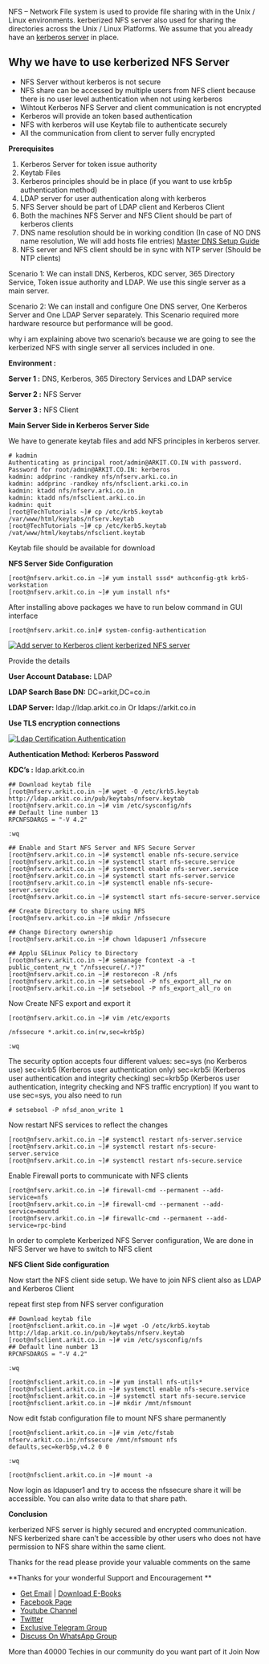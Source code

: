 NFS – Network File system is used to provide file sharing with in the Unix / Linux environments. kerberized NFS server also used for sharing the directories across the Unix / Linux Platforms. We assume that you already have an [kerberos server](https://arkit.co.in/linux/setup-linux-lab-yet-home-installing-configuring-ipa-server/) in place. 

Why we have to use kerberized NFS Server
----------------------------------------

* NFS Server without kerberos is not secure
* NFS share can be accessed by multiple users from NFS client because there is no user level authentication when not using kerberos
* Wihtout Kerberos NFS Server and client communication is not encrypted
* Kerberos will provide an token based authentication
* NFS with kerberos will use Keytab file to authenticate securely
* All the communication from client to server fully encrypted

**Prerequisites**

1. Kerberos Server for token issue authority
2. Keytab Files
3. Kerberos principles should be in place (if you want to use krb5p authentication method)
4. LDAP server for user authentication along with kerberos
5. NFS Server should be part of LDAP client and Kerberos Client
6. Both the machines NFS Server and NFS Client should be part of kerberos clients
7. DNS name resolution should be in working condition (In case of NO DNS name resolution, We will add hosts file entries) [Master DNS Setup Guide](https://arkit.co.in/linux/master-dns-configuration/)
8. NFS server and NFS client should be in sync with NTP server (Should be NTP clients)

Scenario 1: We can install DNS, Kerberos, KDC server, 365 Directory Service, Token issue authority and LDAP. We use this single server as a main server.

Scenario 2: We can install and configure One DNS server, One Kerberos Server and One LDAP Server separately. This Scenario required more hardware resource but performance will be good. 

why i am explaining above two scenario’s because we are going to see the kerberized NFS with single server all services included in one.

**Environment :**

**Server 1 :** DNS, Kerberos, 365 Directory Services and LDAP service

**Server 2 :** NFS Server

**Server 3 :** NFS Client

**Main Server Side in Kerberos Server Side**

We have to generate keytab files and add NFS principles in kerberos server. 

    # kadmin
    Authenticating as principal root/admin@ARKIT.CO.IN with password.
    Password for root/admin@ARKIT.CO.IN: kerberos
    kadmin: addprinc -randkey nfs/nfserv.arki.co.in
    kadmin: addprinc -randkey nfs/nfsclient.arki.co.in
    kadmin: ktadd nfs/nfserv.arki.co.in
    kadmin: ktadd nfs/nfsclient.arki.co.in
    kadmin: quit
    [root@TechTutorials ~]# cp /etc/krb5.keytab /var/www/html/keytabs/nfserv.keytab
    [root@TechTutorials ~]# cp /etc/kerb5.keytab /vat/www/html/keytabs/nfsclient.keytab

Keytab file should be available for download

**NFS Server Side Configuration**

    [root@nfserv.arkit.co.in ~]# yum install sssd* authconfig-gtk krb5-workstation
    [root@nfserv.arkit.co.in ~]# yum install nfs*

After installing above packages we have to run below command in GUI interface

    [root@nfserv.arkit.co.in]# system-config-authentication

[![Add server to Kerberos client kerberized NFS server](https://arkit.co.in/wp-content/uploads/2016/06/Add-server-to-Kerberos-client-kerberized-NFS-server-199x300.jpg)](https://arkit.co.in/wp-content/uploads/2016/06/Add-server-to-Kerberos-client-kerberized-NFS-server.jpg)

Provide the details

**User Account Database:** LDAP

**LDAP Search Base DN:** DC=arkit,DC=co.in

**LDAP Server:** ldap://ldap.arkit.co.in Or ldaps://arkit.co.in

**Use TLS encryption connections**

[![Ldap Certification Authentication](https://arkit.co.in/wp-content/uploads/2016/06/Ldap-Certification-Authentication-300x140.jpg)](https://arkit.co.in/wp-content/uploads/2016/06/Ldap-Certification-Authentication.jpg)

**Authentication Method:** **Kerberos Password**

**KDC’s :** ldap.arkit.co.in

    ## Download keytab file
    [root@nfserv.arkit.co.in ~]# wget -O /etc/krb5.keytab http://ldap.arkit.co.in/pub/keytabs/nfserv.keytab
    [root@nfserv.arkit.co.in ~]# vim /etc/sysconfig/nfs
    ## Default line number 13
    RPCNFSDARGS = "-V 4.2"

    :wq

    ## Enable and Start NFS Server and NFS Secure Server
    [root@nfserv.arkit.co.in ~]# systemctl enable nfs-secure.service
    [root@nfserv.arkit.co.in ~]# systemctl start nfs-secure.service
    [root@nfserv.arkit.co.in ~]# systemctl enable nfs-server.service
    [root@nfserv.arkit.co.in ~]# systemctl start nfs-server.service
    [root@nfserv.arkit.co.in ~]# systemctl enable nfs-secure-server.service
    [root@nfserv.arkit.co.in ~]# systemctl start nfs-secure-server.service

    ## Create Directory to share using NFS
    [root@nfserv.arkit.co.in ~]# mkdir /nfssecure

    ## Change Directory ownership
    [root@nfserv.arkit.co.in ~]# chown ldapuser1 /nfssecure

    ## Applu SELinux Policy to Directory
    [root@nfserv.arkit.co.in ~]# semanage fcontext -a -t public_content_rw_t "/nfssecure(/.*)?"
    [root@nfserv.arkit.co.in ~]# restorecon -R /nfs
    [root@nfserv.arkit.co.in ~]# setsebool -P nfs_export_all_rw on
    [root@nfserv.arkit.co.in ~]# setsebool -P nfs_export_all_ro on

Now Create NFS export and export it

    [root@nfserv.arkit.co.in ~]# vim /etc/exports

    /nfssecure *.arkit.co.in(rw,sec=krb5p)

    :wq

The security option accepts four different values: 
sec=sys (no Kerberos use)
sec=krb5 (Kerberos user authentication only)
sec=krb5i (Kerberos user authentication and integrity checking)
sec=krb5p (Kerberos user authentication, integrity checking and NFS traffic encryption)
If you want to use sec=sys, you also need to run 

    # setsebool -P nfsd_anon_write 1

Now restart NFS services to reflect the changes

    [root@nfserv.arkit.co.in ~]# systemctl restart nfs-server.service
    [root@nfserv.arkit.co.in ~]# systemctl restart nfs-secure-server.service
    [root@nfserv.arkit.co.in ~]# systemctl restart nfs-secure.service

Enable Firewall ports to communicate with NFS clients

    [root@nfserv.arkit.co.in ~]# firewall-cmd --permanent --add-service=nfs
    [root@nfserv.arkit.co.in ~]# firewall-cmd --permanent --add-service=mountd
    [root@nfserv.arkit.co.in ~]# firewallc-cmd --permanent --add-service=rpc-bind

In order to complete Kerberized NFS Server configuration, We are done in NFS Server we have to switch to NFS client

**NFS Client Side configuration**

Now start the NFS client side setup. We have to join NFS client also as LDAP and Kerberos Client

repeat first step from NFS server configuration

    ## Download keytab file
    [root@nfsclient.arkit.co.in ~]# wget -O /etc/krb5.keytab http://ldap.arkit.co.in/pub/keytabs/nfserv.keytab
    [root@nfsclient.arkit.co.in ~]# vim /etc/sysconfig/nfs
    ## Default line number 13
    RPCNFSDARGS = "-V 4.2"

    :wq

    [root@nfsclient.arkit.co.in ~]# yum install nfs-utils*
    [root@nfsclient.arkit.co.in ~]# systemctl enable nfs-secure.service
    [root@nfsclient.arkit.co.in ~]# systemctl start nfs-secure.service
    [root@nfsclient.arkit.co.in ~]# mkdir /mnt/nfsmount

Now edit fstab configuration file to mount NFS share permanently

    [root@nfsclient.arkit.co.in ~]# vim /etc/fstab
    nfserv.arkit.co.in:/nfssecure /mnt/nfsmount nfs defaults,sec=kerb5p,v4.2 0 0

    :wq

    [root@nfsclient.arkit.co.in ~]# mount -a

Now login as ldapuser1 and try to access the nfssecure share it will be accessible. You can also write data to that share path.

**Conclusion**

kerberized NFS server is highly secured and encrypted communication. NFS kerberized share can’t be accessible by other users who does not have permission to NFS share within the same client.

Thanks for the read please provide your valuable comments on the same

**Thanks for your wonderful Support and Encouragement **

* [Get Email](https://feedburner.google.com/fb/a/mailverify?uri=arkit) | [Download E-Books](https://arkit-in.tradepub.com/)
* [Facebook Page](https://www.facebook.com/Linuxarkit)
* [Youtube Channel](https://www.youtube.com/Techarkit?sub_confirmation=1)
* [Twitter](https://twitter.com/aravikumar48)
* [Exclusive Telegram Group](https://t.me/Linuxarkit)
* [Discuss On WhatsApp Group](https://github.com/techarkit/TechArkit-YouTube/blob/master/whatsapp_group.md)

More than 40000 Techies in our community do you want part of it Join Now